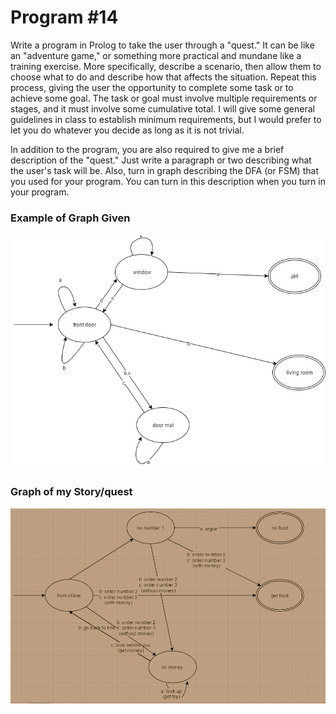 # Program \#14
Write a program in Prolog to take the user through a "quest." It can
be like an "adventure game," or something more practical and mundane
like a training exercise. More specifically, describe a scenario, then
allow them to choose what to do and describe how that affects the
situation. Repeat this process, giving the user the opportunity to
complete some task or to achieve some goal. The task or goal must
involve multiple requirements or stages, and it must involve some
cumulative total. I will give some general guidelines in class to
establish minimum requirements, but I would prefer to let you do
whatever you decide as long as it is not trivial.

In addition to the program, you are also required to give me a brief
description of the "quest." Just write a paragraph or two describing
what the user's task will be. Also, turn in graph describing the
DFA (or FSM) that you used for your program. You can turn in this
description when you turn in your program.  

### Example of Graph Given
![graph](example/graph.png)

### Graph of my Story/quest
![graph1](graph.PNG)
